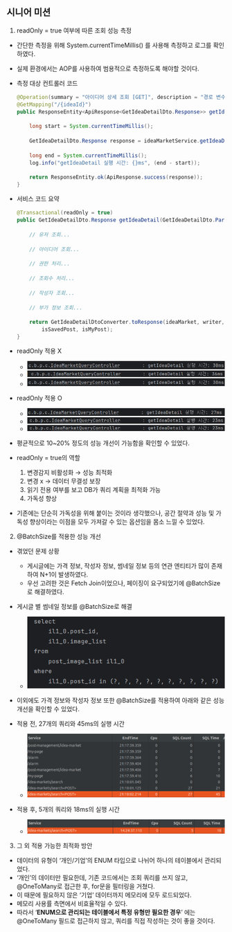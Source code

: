 ## 시니어 미션

1. readOnly = true 여부에 따른 조회 성능 측정
  - 간단한 측정을 위해 System.currentTimeMillis() 를 사용해 측정하고 로그를 확인하였다.
  - 실제 환경에서는 AOP를 사용하여 범용적으로 측정하도록 해야할 것이다.

  - 측정 대상 컨트롤러 코드
    ```java
    @Operation(summary = "아이디어 상세 조회 [GET]", description = "경로 변수로 아이디어 마켓 식별자 ID를 입력받아 상세 조회합니다.")
	@GetMapping("/{ideaId}")
	public ResponseEntity<ApiResponse<GetIdeaDetailDto.Response>> getIdeaDetail(...) {
		
		long start = System.currentTimeMillis();
		
		GetIdeaDetailDto.Response response = ideaMarketService.getIdeaDetail(parameter);
		
		long end = System.currentTimeMillis();
		log.info("getIdeaDetail 실행 시간: {}ms", (end - start));
		
		return ResponseEntity.ok(ApiResponse.success(response));
	}
    ```

  - 서비스 코드 요약
    ```java
    @Transactional(readOnly = true)
	public GetIdeaDetailDto.Response getIdeaDetail(GetIdeaDetailDto.Parameter parameter) {

		// 유저 조회...

		// 아이디어 조회...

		// 권한 처리...

		// 조회수 처리...

		// 작성자 조회...

		// 부가 정보 조회...

		return GetIdeaDetailDtoConverter.toResponse(ideaMarket, writer, saveCount, totalIdeas, totalCollaborations,
			isSavedPost, isMyPost);
	}
    ```

  - readOnly 적용 X
    - ![readOnly1.png](readOnly1.png)
    - ![readOnly2.png](readOnly2.png)
    - ![readOnly3.png](readOnly3.png)

  - readOnly 적용 O
    - ![readOnly4.png](readOnly4.png)
    - ![readOnly5.png](readOnly5.png)
    - ![readOnly6.png](readOnly6.png)

  - 평균적으로 10~20% 정도의 성능 개선이 가능함을 확인할 수 있었다.

  - readOnly = true의 역할
    1. 변경감지 비활성화 → 성능 최적화
    2. 변경 x → 데이터 무결성 보장
    3. 읽기 전용 여부를 보고 DB가 쿼리 계획을 최적화 가능
    4. 가독성 향상

  - 기존에는 단순히 가독성을 위해 붙이는 것이라 생각했으나, 공간 절약과 성능 및 가독성 향상이라는 이점을 모두 가져갈 수 있는 옵션임을 몸소 느낄 수 있었다.


2. @BatchSize를 적용한 성능 개선
  - 겪었던 문제 상황
    - 게시글에는 가격 정보, 작성자 정보, 썸네일 정보 등의 연관 엔티티가 많이 존재하여 N+1이 발생하였다.
    - 우선 고려한 것은 Fetch Join이었으나, 페이징이 요구되었기에 @BatchSize로 해결하였다.

  - 게시글 별 썸네일 정보를 @BatchSize로 해결
    - ![batchsize.png](batchsize.png)

  - 이외에도 가격 정보와 작성자 정보 또한 @BatchSize를 적용하여 아래와 같은 성능 개선을 확인할 수 있었다.

  - 적용 전, 27개의 쿼리와 45ms의 실행 시간
    - ![before.png](before.png)

  - 적용 후, 5개의 쿼리와 18ms의 실행 시간
    - ![after.png](after.png)


3. 그 외 적용 가능한 최적화 방안
  - 데이터의 유형이 ‘개인/기업’의 ENUM 타입으로 나뉘어 하나의 테이블에서 관리되었다.
  - ‘개인’의 데이터만 필요한데, 기존 코드에서는 조회 쿼리를 쓰지 않고, @OneToMany로 접근한 후, for문을 필터링을 거쳤다.
  - 이 때문에 필요하지 않은 ‘기업’ 데이터까지 메모리에 모두 로드되었다.
  - 메모리 사용률 측면에서 비효율적일 수 있다.
  - 따라서 ‘**ENUM으로 관리되는 테이블에서 특정 유형만 필요한 경우**’ 에는 @OneToMany 필드로 접근하지 않고, 쿼리를 직접 작성하는 것이 좋을 것이다.